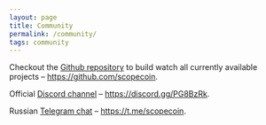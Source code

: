 ```yaml
---
layout: page
title: Community
permalink: /community/
tags: community
---
```


Checkout the [Github repository](https://github.com/scopecoin/scope) to build watch all currently available projects – https://github.com/scopecoin.

Official [Discord channel](https://discord.gg/PG8BzRk) – https://discord.gg/PG8BzRk.

Russian [Telegram chat](https://t.me/scopecoin) – https://t.me/scopecoin.
